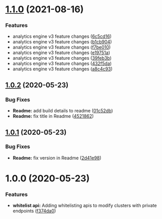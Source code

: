 # [1.1.0](https://github.com/IBM/ibm-iae-node-sdk/compare/v1.0.2...v1.1.0) (2021-08-16)


### Features

* analytics engine v3 feature changes ([6c5cd16](https://github.com/IBM/ibm-iae-node-sdk/commit/6c5cd1623d02a38c298fc6bcb40c35f3c01410da))
* analytics engine v3 feature changes ([b1cb904](https://github.com/IBM/ibm-iae-node-sdk/commit/b1cb90499093985db710486d73936554e86f423e))
* analytics engine v3 feature changes ([f7be010](https://github.com/IBM/ibm-iae-node-sdk/commit/f7be01054b9a39c5178dda41aaab98b8dcd59539))
* analytics engine v3 feature changes ([e19751a](https://github.com/IBM/ibm-iae-node-sdk/commit/e19751a08c1dd19b353171b8b5f8254ddb4e1f4e))
* analytics engine v3 feature changes ([39feb3b](https://github.com/IBM/ibm-iae-node-sdk/commit/39feb3b40069fe5bba0f9b56b219a170e9ae9629))
* analytics engine v3 feature changes ([432f5da](https://github.com/IBM/ibm-iae-node-sdk/commit/432f5da98fae9234d084c9360f91a55ccbbf19a7))
* analytics engine v3 feature changes ([a8c4c93](https://github.com/IBM/ibm-iae-node-sdk/commit/a8c4c9399f47769345e88d17c82ab3db56b31314))

## [1.0.2](https://github.com/IBM/ibm-iae-node-sdk/compare/v1.0.1...v1.0.2) (2020-05-23)


### Bug Fixes

* **Readme:** add build details to readme ([01c52db](https://github.com/IBM/ibm-iae-node-sdk/commit/01c52db433075140f13c5193295e01d577533ddd))
* **Readme:** fix title in Readme ([4521862](https://github.com/IBM/ibm-iae-node-sdk/commit/45218625f18ef607fcbe26f493acf1c9b0b5b6f8))

## [1.0.1](https://github.com/IBM/ibm-iae-node-sdk/compare/v1.0.0...v1.0.1) (2020-05-23)


### Bug Fixes

* **Readme:** fix version in Readme ([2d41e98](https://github.com/IBM/ibm-iae-node-sdk/commit/2d41e98548cf5810305c0214d48d24b9e2db9ce3))

# 1.0.0 (2020-05-23)


### Features

* **whitelist api:** Adding whitelisting apis to modify clusters with private endpoints ([f374da0](https://github.com/IBM/ibm-iae-node-sdk/commit/f374da03953a0478c9e5e1a9ba9ee52aa49d4424))
